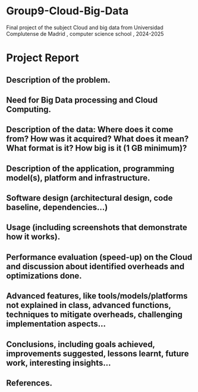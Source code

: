 # Group9-Cloud-Big-Data
Final project of the subject Cloud and big data from Universidad Complutense de Madrid , computer science school , 2024-2025

# Project Report
## Description of the problem.
## Need for Big Data processing and Cloud Computing.
## Description of the data: Where does it come from? How was it acquired? What does it mean? What format is it? How big is it (1 GB minimum)?
## Description of the application, programming model(s), platform and infrastructure.
## Software design (architectural design, code baseline, dependencies…)
## Usage (including screenshots that demonstrate how it works).
## Performance evaluation (speed-up) on the Cloud and discussion about identified overheads and optimizations done.
## Advanced features, like tools/models/platforms not explained in class, advanced functions, techniques to mitigate overheads, challenging implementation aspects...
## Conclusions, including goals achieved, improvements suggested, lessons learnt, future work, interesting insights…
## References.

